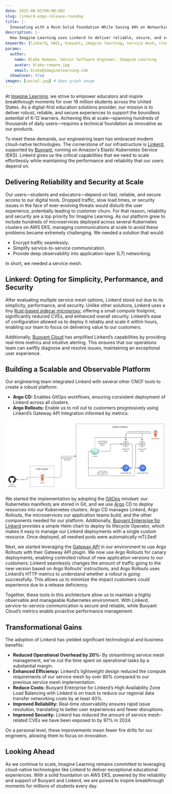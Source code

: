 ```yaml
---
date: 2025-08-01T00:00:00Z
slug: linkerd-edge-release-roundup
title: |-
  Innovating with a Rock-Solid Foundation While Saving 40% on Networking Costs: Imagine Learning's Journey with Linkerd
description: |-
  How Imagine Learning uses Linkerd to deliver reliable, secure, and scalable educational solutions while reducing networking costs by 40%.
keywords: [linkerd, HAZL, buoyant, imagine learning, service mesh, cloud-native]
params:
  author:
    name: Blake Romano, Senior Software Engineer, Imagine Learning
    avatar: blake-romano.jpg
    email: blake@imaginelearning.com
  showCover: true
images: [social.jpg] # Open graph image
---
```


At [Imagine Learning](https://www.imaginelearning.com/), we strive to empower educators and inspire breakthrough moments for over 18 million students across the United States. As a digital-first education solutions provider, our mission is to deliver robust, reliable, and secure experiences to support the boundless potential of K-12 learners. Achieving this at scale—spanning hundreds of thousands of daily users—requires a technical foundation as innovative as our products.

To meet these demands, our engineering team has embraced modern cloud-native technologies. The cornerstone of our infrastructure is [Linkerd](https://linkerd.io/), supported by [Buoyant](https://www.buoyant.io/), running on Amazon's Elastic Kubernetes Service (EKS). Linkerd gives us the critical capabilities that we need to scale effortlessly while maintaining the performance and reliability that our users depend on.

## **Delivering Reliability and Security at Scale**

Our users—students and educators—depend on fast, reliable, and secure access to our digital tools. Dropped traffic, slow load times, or security issues in the face of ever-evolving threats would disturb the user experience, potentially leading to customer churn. For that reason, reliability and security are a top priority for Imagine Learning. As our platform grew to include hundreds of microservices deployed across several Kubernetes clusters on AWS EKS, managing communications at scale to avoid these problems became extremely challenging. We needed a solution that would:

* Encrypt traffic seamlessly.
* Simplify service-to-service communication.
* Provide deep observability into application-layer (L7) networking.

In short, we needed a service mesh.

## **Linkerd: Opting for Simplicity, Performance, and Security**

After evaluating multiple service mesh options, Linkerd stood out due to its simplicity, performance, and security. Unlike other solutions, Linkerd uses a tiny [Rust-based sidecar microproxy](https://linkerd.io/2020/07/23/under-the-hood-of-linkerds-state-of-the-art-rust-proxy-linkerd2-proxy/), offering a small compute footprint, significantly reduced CVEs, and enhanced overall security. Linkerd’s ease of configuration allowed us to deploy it reliably and scale it within hours, enabling our team to focus on delivering value to our customers.

Additionally, [Buoyant Cloud](https://docs.buoyant.io/buoyant-cloud/getting-started/what-data-does-buoyant-cloud-collect/) has amplified Linkerd’s capabilities by providing real-time metrics and intuitive alerting. This ensures that our operations team can swiftly diagnose and resolve issues, maintaining an exceptional user experience.

## **Building a Scalable and Observable Platform**

Our engineering team integrated Linkerd with several other CNCF tools to create a robust platform:

* **Argo CD:** Enables GitOps workflows, ensuring consistent deployment of Linkerd across all clusters.
* **Argo Rollouts:** Enable us to roll out to customers progressively using Linkerd’s Gateway API Integration informed by metrics.

![Linkerd Architecture](Linkerd%20Architecture.jpg)

We started the implementation by adopting the [GitOps](https://glossary.cncf.io/gitops/) mindset: our Kubernetes manifests are stored in Git, and we use [Argo](https://argoproj.github.io/) CD to deploy resources into our Kubernetes clusters. Argo CD manages Linkerd, Argo Rollouts, the microservices our application teams build, and the other components needed for our platform. Additionally, [Buoyant Enterprise for Linkerd](https://www.buoyant.io/linkerd-enterprise) provides a simple Helm chart to deploy its lifecycle Operator, which makes it easy to manage our Linkerd deployments with a single custom resource. Once deployed, all meshed pods were automatically mTLSed\!

Next, we started leveraging the [Gateway API](https://gateway-api.sigs.k8s.io/) in our environment to use Argo Rollouts with their Gateway API plugin. We now use Argo Rollouts for canary deployments, enabling controlled rollout of new application versions to our customers: Linkerd seamlessly changes the amount of traffic going to the new version based on Argo Rollouts’ instructions, and Argo Rollouts uses Linkerd’s HTTP metrics to understand whether a rollout is going successfully. This allows us to minimize the impact customers could experience due to a release deficiency.

Together, these tools in this architecture allow us to maintain a highly observable and manageable Kubernetes environment. With Linkerd, service-to-service communication is secure and reliable, while Buoyant Cloud’s metrics enable proactive performance management.

## **Transformational Gains**

The adoption of Linkerd has yielded significant technological and business benefits:

* **Reduced Operational Overhead by 20%:** By streamlining service mesh management, we’ve cut the time spent on operational tasks by a substantial margin.
* **Enhanced Efficiency:** Linkerd’s lightweight design reduced the compute requirements of our service mesh by over 80% compared to our previous service mesh implementation.
* **Reduce Costs:** Buoyant Enterprise for Linkerd’s High Availability Zone Load Balancing with Linkerd is on track to reduce our regional data transfer networking costs by at least 40%.
* **Improved Reliability:** Real-time observability ensures rapid issue resolution, translating to better user experiences and fewer disruptions.
* **Improved Security:** Linkerd has reduced the amount of service mesh-related CVEs we have been exposed to by 97% in 2024\.

On a personal level, these improvements mean fewer fire drills for our engineers, allowing them to focus on innovation.

## **Looking Ahead**

As we continue to scale, Imagine Learning remains committed to leveraging cloud-native technologies like Linkerd to deliver exceptional educational experiences. With a solid foundation on AWS EKS, powered by the reliability and support of Buoyant and Linkerd, we are poised to inspire breakthrough moments for millions of students every day.
